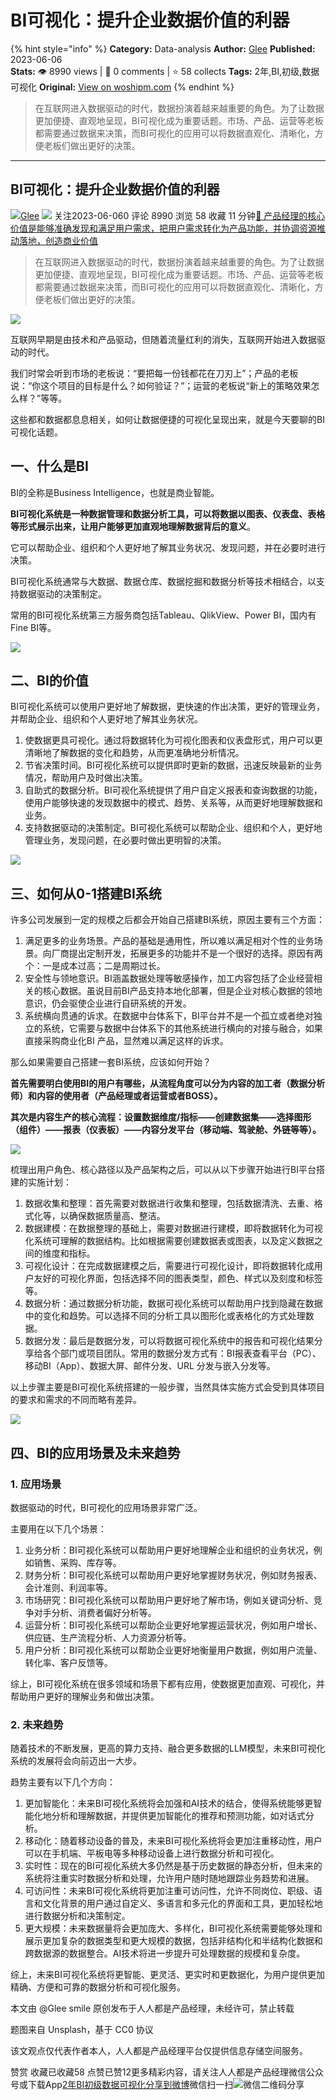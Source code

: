 # BI可视化：提升企业数据价值的利器
{% hint style="info" %}
**Category:** Data-analysis
**Author:** [Glee](https://www.woshipm.com/u/842526)
**Published:** 2023-06-06  
**Stats:** 👁️ 8990 views | 💬 0 comments | ⭐ 58 collects
**Tags:** 2年,BI,初级,数据可视化
**Original:** [View on woshipm.com](https://www.woshipm.com/data-analysis/5842068.html)
{% endhint %}
> 在互联网进入数据驱动的时代，数据扮演着越来越重要的角色。为了让数据更加便捷、直观地呈现，BI可视化成为重要话题。市场、产品、运营等老板都需要通过数据来决策，而BI可视化的应用可以将数据直观化、清晰化，方便老板们做出更好的决策。

---

## BI可视化：提升企业数据价值的利器

[![](https://static.woshipm.com/WX_U_201902_20190228192840_5579.jpg?imageView2/1/w/72/h/72/q/100)](https://www.woshipm.com/u/842526)[Glee](https://www.woshipm.com/u/842526) ![](https://static.woshipm.com/tag/1101_1@2x.png) 关注2023-06-060 评论 8990 浏览 58 收藏 11 分钟[🔗 产品经理的核心价值是能够准确发现和满足用户需求，把用户需求转化为产品功能，并协调资源推动落地，创造商业价值](https://ke.qidianla.com/courses/90pm)

> 在互联网进入数据驱动的时代，数据扮演着越来越重要的角色。为了让数据更加便捷、直观地呈现，BI可视化成为重要话题。市场、产品、运营等老板都需要通过数据来决策，而BI可视化的应用可以将数据直观化、清晰化，方便老板们做出更好的决策。

![](https://image.woshipm.com/2023/04/14/59d168d2-da8e-11ed-b69c-00163e0b5ff3.jpg)

互联网早期是由技术和产品驱动，但随着流量红利的消失，互联网开始进入数据驱动的时代。

我们时常会听到市场的老板说：“要把每一份钱都花在刀刃上”；产品的老板说：“你这个项目的目标是什么？如何验证？”；运营的老板说“新上的策略效果怎么样？”等等。

这些都和数据都息息相关，如何让数据便捷的可视化呈现出来，就是今天要聊的BI可视化话题。

## 一、什么是BI

BI的全称是Business Intelligence，也就是商业智能。

**BI可视化系统是一种数据管理和数据分析工具，可以将数据以图表、仪表盘、表格等形式展示出来，让用户能够更加直观地理解数据背后的意义**。

它可以帮助企业、组织和个人更好地了解其业务状况、发现问题，并在必要时进行决策。

BI可视化系统通常与大数据、数据仓库、数据挖掘和数据分析等技术相结合，以支持数据驱动的决策制定。

常用的BI可视化系统第三方服务商包括Tableau、QlikView、Power BI，国内有Fine BI等。

![](https://image.woshipm.com/2023/06/06/f3bfb410-0434-11ee-b68f-00163e0b5ff3.png)

## 二、BI的价值

BI可视化系统可以使用户更好地了解数据，更快速的作出决策，更好的管理业务，并帮助企业、组织和个人更好地了解其业务状况。

1.  使数据更具可视化。通过将数据转化为可视化图表和仪表盘形式，用户可以更清晰地了解数据的变化和趋势，从而更准确地分析情况。
2.  节省决策时间。BI可视化系统可以提供即时更新的数据，迅速反映最新的业务情况，帮助用户及时做出决策。
3.  自助式的数据分析。BI可视化系统提供了用户自定义报表和查询数据的功能，使用户能够快速的发现数据中的模式、趋势、关系等，从而更好地理解数据和业务。
4.  支持数据驱动的决策制定。BI可视化系统可以帮助企业、组织和个人，更好地管理业务，发现问题，在必要时做出更明智的决策。

![](https://image.woshipm.com/2023/06/06/08bb1274-0435-11ee-8075-00163e0b5ff3.png)

## 三、如何从0-1搭建BI系统

许多公司发展到一定的规模之后都会开始自己搭建BI系统，原因主要有三个方面：

1.  满足更多的业务场景。产品的基础是通用性，所以难以满足相对个性的业务场景。向厂商提出定制开发，拓展更多的功能并不是一个很好的选择。原因有两个：一是成本过高；二是周期过长。
2.  安全性与领地意识。BI涵盖数据处理等敏感操作，加工内容包括了企业经营相关的核心数据。虽说目前BI产品支持本地化部署，但是企业对核心数据的领地意识，仍会驱使企业进行自研系统的开发。
3.  系统横向贯通的诉求。在数据中台体系下，BI平台并不是一个孤立或者绝对独立的系统，它需要与数据中台体系下的其他系统进行横向的对接与融合，如果直接采购商业化BI 产品，显然难以满足这样的诉求。

那么如果需要自己搭建一套BI系统，应该如何开始？

**首先需要明白使用BI的用户有哪些，从流程角度可以分为内容的加工者（数据分析师）和内容的使用者（产品经理或者运营或者BOSS）。**

**其次是内容生产的核心流程：设置数据维度/指标——创建数据集——选择图形（组件）——报表（仪表板）——内容分发平台（移动端、驾驶舱、外链等等）。**

![](https://image.woshipm.com/2023/06/06/ef5f598a-0433-11ee-bc38-00163e0b5ff3.png)

梳理出用户角色、核心路径以及产品架构之后，可以从以下步骤开始进行BI平台搭建的实施计划：

1.  数据收集和整理：首先需要对数据进行收集和整理，包括数据清洗、去重、格式化等，以确保数据质量高、整洁。
2.  数据建模：在数据整理的基础上，需要对数据进行建模，即将数据转化为可视化系统可理解的数据结构。比如根据需要创建数据表或图表，以及定义数据之间的维度和指标。
3.  可视化设计：在完成数据建模之后，需要进行可视化设计，即将数据转化成用户友好的可视化界面，包括选择不同的图表类型，颜色、样式以及刻度和标签等。
4.  数据分析：通过数据分析功能，数据可视化系统可以帮助用户找到隐藏在数据中的变化和趋势。可以选择不同的分析工具以图形化或表格化的方式处理数据。
5.  数据分发：最后是数据分发，可以将数据可视化系统中的报告和可视化结果分享给各个部门或项目团队。常用的数据分发方式有：BI报表查看平台（PC）、移动BI（App）、数据大屏、邮件分发、URL 分发与嵌入分发等。

以上步骤主要是BI可视化系统搭建的一般步骤，当然具体实施方式会受到具体项目的要求和需求的不同而略有差异。

![](https://image.woshipm.com/2023/06/06/0f7078a2-0435-11ee-a032-00163e0b5ff3.png)

## 四、BI的应用场景及未来趋势

### 1\. 应用场景

数据驱动的时代，BI可视化的应用场景非常广泛。

主要用在以下几个场景：

1.  业务分析：BI可视化系统可以帮助用户更好地理解企业和组织的业务状况，例如销售、采购、库存等。
2.  财务分析：BI可视化系统可以帮助用户更好地掌握财务状况，例如财务报表、会计准则、利润率等。
3.  市场研究：BI可视化系统可以帮助用户更好地了解市场，例如关键词分析、竞争对手分析、消费者偏好分析等。
4.  运营分析：BI可视化系统可以帮助企业更好地掌握运营状况，例如用户增长、供应链、生产流程分析、人力资源分析等。
5.  用户分析：BI可视化系统可以帮助企业更好地衡量用户数据，例如用户流量、转化率、客户反馈等。

综上，BI可视化系统在很多领域和场景下都有应用，使数据更加直观、可视化，并帮助用户更好的理解业务和做出决策。

### 2\. 未来趋势

随着技术的不断发展，更高的算力支持、融合更多数据的LLM模型，未来BI可视化系统的发展将会向前迈出一大步。

趋势主要有以下几个方向：

1.  更加智能化：未来BI可视化系统将会加强和AI技术的结合，使得系统能够更智能化地分析和理解数据，并提供更加智能化的推荐和预测功能，如对话式分析。
2.  移动化：随着移动设备的普及，未来BI可视化系统将会更加注重移动性，用户可以在手机端、平板电等多种移动设备上进行数据分析和可视化。
3.  实时性：现在的BI可视化系统大多仍然是基于历史数据的静态分析，但未来的系统将注重实时数据分析和处理，允许用户随时随地跟踪业务趋势和进展。
4.  可访问性：未来BI可视化系统将更加注重可访问性，允许不同岗位、职级、语言和文化背景的用户通过自定义、多语言和多元化的界面和工具，更加轻松地进行数据分析和决策制定。
5.  更大规模：未来数据量将会更加庞大、多样化，BI可视化系统需要能够处理和展示更加复杂的数据类型和更大规模的数据，包括非结构化和半结构化数据和跨数据源的数据整合。AI技术将进一步提升可处理数据的规模和复杂度。

综上，未来BI可视化系统将更智能、更灵活、更实时和更数据化，为用户提供更加精确、方便和可靠的数据分析和可视化服务。

本文由 @Glee smile 原创发布于人人都是产品经理，未经许可，禁止转载

题图来自 Unsplash，基于 CC0 协议

该文观点仅代表作者本人，人人都是产品经理平台仅提供信息存储空间服务。

赞赏 收藏已收藏58 点赞已赞12更多精彩内容，请关注人人都是产品经理微信公众号或下载App[2年](https://www.woshipm.com/tag/2%e5%b9%b4)[BI](https://www.woshipm.com/tag/bi)[初级](https://www.woshipm.com/tag/%e5%88%9d%e7%ba%a7)[数据可视化](https://www.woshipm.com/tag/%e6%95%b0%e6%8d%ae%e5%8f%af%e8%a7%86%e5%8c%96)[分享到微博](https://service.weibo.com/share/share.php?appkey=2775287854&title=BI可视化：提升企业数据价值的利器&url=https://www.woshipm.com/data-analysis/5842068.html&pic=https://image.woshipm.com/2023/04/14/59d168d2-da8e-11ed-b69c-00163e0b5ff3.jpg)微信扫一扫![微信二维码](https://api.pwmqr.com/qrcode/create/?url=https://www.woshipm.com/data-analysis/5842068.html)分享